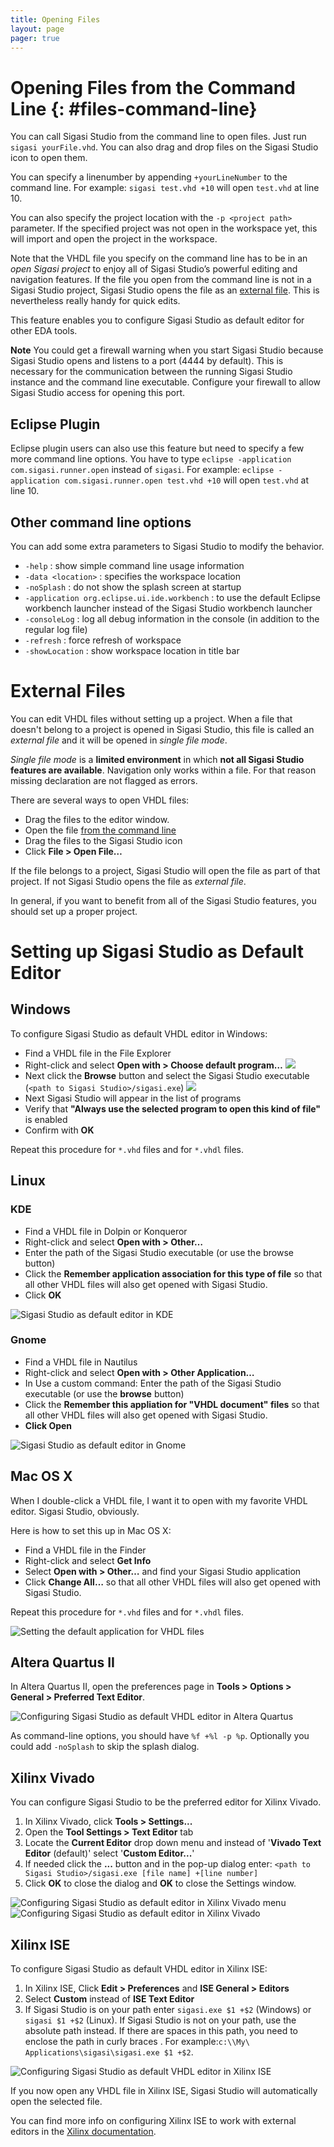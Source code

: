 ```yaml
---
title: Opening Files
layout: page
pager: true
---
```


# Opening Files from the Command Line {: #files-command-line}

You can call Sigasi Studio from the command line to open files. Just run
`sigasi yourFile.vhd`. You can also drag and drop files on the Sigasi Studio
icon to open them.

You can specify a linenumber by appending `+yourLineNumber` to the
command line. For example: `sigasi test.vhd +10` will open `test.vhd` at
line 10.

You can also specify the project location with the `-p <project path>` parameter.
If the specified project was not open in the workspace yet, this will import
and open the project in the workspace.

Note that the VHDL file you specify on the command line has to be in an
*open Sigasi project* to enjoy all of Sigasi Studio’s powerful editing and
navigation features. If the file you open from the command line is not
in a Sigasi Studio project, Sigasi Studio opens the file as an [external
file](#external-files). This is nevertheless really handy for quick
edits.

This feature enables you to configure Sigasi Studio as default editor for other
EDA tools.

**Note** You could get a firewall warning when you start Sigasi Studio because
Sigasi Studio opens and listens to a port (4444 by default). This is necessary
for the communication between the running Sigasi Studio instance and the
command line executable. Configure your firewall to allow Sigasi Studio access
for opening this port.

## Eclipse Plugin

Eclipse plugin users can also use this feature but need to specify a few
more command line options. You have to type
`eclipse -application com.sigasi.runner.open` instead of `sigasi`. For
example: `eclipse -application com.sigasi.runner.open test.vhd +10` will
open `test.vhd` at line 10.

## Other command line options

You can add some extra parameters to Sigasi Studio to modify the behavior.

* `-help` : show simple command line usage information
* `-data <location>` : specifies the workspace location
* `-noSplash` : do not show the splash screen at startup
* `-application org.eclipse.ui.ide.workbench` : to use the default Eclipse workbench launcher instead of the Sigasi Studio workbench launcher
* `-consoleLog` : log all debug information in the console (in addition to the regular log file)
* `-refresh` : force refresh of workspace
* `-showLocation` : show workspace location in title bar

# External Files

You can edit VHDL files without setting up a project.
When a file that doesn't belong to a project is opened in Sigasi Studio, this
file is called an *external file* and it will be opened in *single file mode*.

*Single file mode* is a **limited environment** in which **not all Sigasi Studio
features are available**. Navigation only works within a file. For that reason
missing declaration are not flagged as errors.

There are several ways to open VHDL files:

* Drag the files to the editor window.
* Open the file [from the command line](#files-command-line)
* Drag the files to the Sigasi Studio icon
* Click **File \> Open File…**

If the file belongs to a project, Sigasi Studio will open the file as part of
that project. If not Sigasi Studio opens the file as *external file*.

In general, if you want to benefit from all of the Sigasi Studio features,
you should set up a proper project.

# Setting up Sigasi Studio as Default Editor

## Windows

To configure Sigasi Studio as default VHDL editor in Windows:

* Find a VHDL file in the File Explorer
* Right-click and select **Open with > Choose default program…**
  ![](images/windows_1.png)
* Next click the **Browse** button and select the Sigasi Studio executable (`<path to Sigasi Studio>/sigasi.exe`)
  ![](images/windows_2.png)
* Next Sigasi Studio will appear in the list of programs
* Verify that **"Always use the selected program to open this kind of file"** is enabled
* Confirm with **OK**

Repeat this procedure for `*.vhd` files and for `*.vhdl` files.

## Linux

### KDE

* Find a VHDL file in Dolpin or Konqueror
* Right-click and select **Open with > Other…**
* Enter the path of the Sigasi Studio executable (or use the browse button)
* Click the **Remember application association for this type of file** so that all other VHDL files will also get opened with Sigasi Studio.
* Click **OK**

![Sigasi Studio as default editor in KDE](images/kde.png)

### Gnome

* Find a VHDL file in Nautilus
* Right-click and select **Open with > Other Application…**
* In Use a custom command: Enter the path of the Sigasi Studio executable (or use the **browse** button)
* Click the **Remember this appliation for "VHDL document" files** so that all other VHDL files will also get opened with Sigasi Studio.
* **Click Open**

![Sigasi Studio as default editor in Gnome](images/gnome.png)

## Mac OS X

When I double-click a VHDL file, I want it to open with my favorite VHDL editor. Sigasi Studio, obviously.

Here is how to set this up in Mac OS X:

* Find a VHDL file in the Finder
* Right-click and select **Get Info**
* Select **Open with > Other…** and find your Sigasi Studio application
* Click **Change All…** so that all other VHDL files will also get opened with Sigasi Studio.

Repeat this procedure for `*.vhd` files and for `*.vhdl` files.

![Setting the default application for VHDL files](images/default_application_for_mac.png)

## Altera Quartus II

In Altera Quartus II, open the preferences page in **Tools \> Options \>
General \> Preferred Text Editor**.

![Configuring Sigasi Studio as default VHDL editor in Altera Quartus](images/sigasieditorquartus.png "Configuring Sigasi Studio as default VHDL editor in Altera Quartus")

As command-line options, you should have `%f +%l -p %p`. Optionally you
could add `-noSplash` to skip the splash dialog.

## Xilinx Vivado

You can configure Sigasi Studio to be the preferred editor for Xilinx Vivado.

1. In Xilinx Vivado, click **Tools > Settings...**
2. Open the **Tool Settings > Text Editor** tab
3. Locate the **Current Editor** drop down menu and instead of '**Vivado Text Editor** (default)' select '**Custom Editor...**'
4. If needed click the **...** button and in the pop-up dialog enter:
    `<path to Sigasi Studio>/sigasi.exe [file name] +[line number]`
5. Click **OK** to close the dialog and **OK** to close the Settings window.

![Configuring Sigasi Studio as default editor in Xilinx Vivado menu](images/vivado_a1.png "Configuring Sigasi Studio as default editor in Xilinx Vivado menu")
![Configuring Sigasi Studio as default editor in Xilinx Vivado](images/vivado_a2.png "Configuring Sigasi Studio as default editor in Xilinx Vivado")

## Xilinx ISE

To configure Sigasi Studio as default VHDL editor in Xilinx ISE:

1. In Xilinx ISE, Click **Edit \> Preferences** and **ISE General \> Editors**
2. Select **Custom** instead of **ISE Text Editor**
3. If Sigasi Studio is on your path enter `sigasi.exe $1 +$2` (Windows) or `sigasi $1 +$2` (Linux).
   If Sigasi Studio is not on your path, use the absolute path instead. If there are spaces in this
path, you need to enclose the path in curly braces . For example:`c:\\My\ Applications\sigasi\sigasi.exe $1 +$2`.

![Configuring Sigasi Studio as default VHDL editor in Xilinx ISE](images/xilinxeditor.png "Configuring Sigasi Studio as default VHDL editor in Xilinx ISE")

If you now open any VHDL file in Xilinx ISE, Sigasi Studio will automatically open the selected file.

You can find more info on configuring Xilinx ISE to work with external editors in the [Xilinx documentation](http://www.xilinx.com/support/documentation/sw_manuals/xilinx12_2/pn_db_editor_options.htm).
